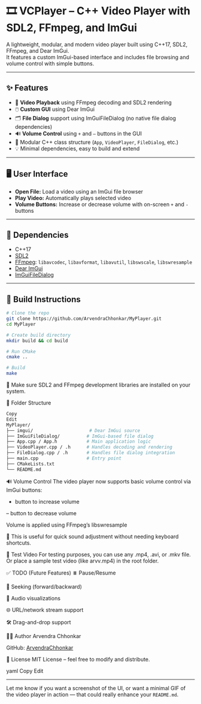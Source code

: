 # 🎞️ VCPlayer – C++ Video Player with SDL2, FFmpeg, and ImGui

A lightweight, modular, and modern video player built using C++17, SDL2, FFmpeg, and Dear ImGui.  
It features a custom ImGui-based interface and includes file browsing and volume control with simple buttons.

---

## ✨ Features

- 📼 **Video Playback** using FFmpeg decoding and SDL2 rendering
- 🖱️ **Custom GUI** using Dear ImGui
- 🗂️ **File Dialog** support using ImGuiFileDialog (no native file dialog dependencies)
- 🔊 **Volume Control** using `+` and `–` buttons in the GUI
- 🧩 Modular C++ class structure (`App`, `VideoPlayer`, `FileDialog`, etc.)
- 💡 Minimal dependencies, easy to build and extend

---

## 🖥️ User Interface

- **Open File:** Load a video using an ImGui file browser
- **Play Video:** Automatically plays selected video
- **Volume Buttons:** Increase or decrease volume with on-screen `+` and `-` buttons

---

## 🔧 Dependencies

- C++17
- [SDL2](https://libsdl.org)
- [FFmpeg](https://ffmpeg.org): `libavcodec`, `libavformat`, `libavutil`, `libswscale`, `libswresample`
- [Dear ImGui](https://github.com/ocornut/imgui)
- [ImGuiFileDialog](https://github.com/aiekick/ImGuiFileDialog)

---

## 🚀 Build Instructions

```bash
# Clone the repo
git clone https://github.com/ArvendraChhonkar/MyPlayer.git
cd MyPlayer

# Create build directory
mkdir build && cd build

# Run CMake
cmake ..

# Build
make
```

🔧 Make sure SDL2 and FFmpeg development libraries are installed on your system.

📁 Folder Structure
```bash
Copy
Edit
MyPlayer/
├── imgui/                     # Dear ImGui source
├── ImGuiFileDialog/          # ImGui-based file dialog
├── App.cpp / App.h           # Main application logic
├── VideoPlayer.cpp / .h      # Handles decoding and rendering
├── FileDialog.cpp / .h       # Handles file dialog integration
├── main.cpp                  # Entry point
├── CMakeLists.txt
└── README.md
```
🔊 Volume Control
The video player now supports basic volume control via ImGui buttons:

+ button to increase volume

– button to decrease volume

Volume is applied using FFmpeg’s libswresample

📢 This is useful for quick sound adjustment without needing keyboard shortcuts.

🧪 Test Video
For testing purposes, you can use any .mp4, .avi, or .mkv file.
Or place a sample test video (like arvv.mp4) in the root folder.

✅ TODO (Future Features)
⏸️ Pause/Resume

🔁 Seeking (forward/backward)

🎵 Audio visualizations

🌐 URL/network stream support

🛠 Drag-and-drop support

🧑‍💻 Author
Arvendra Chhonkar

GitHub: [ArvendraChhonkar](https://github.com/ArvendraChhonkar)

📜 License
MIT License – feel free to modify and distribute.

yaml
Copy
Edit

---

Let me know if you want a screenshot of the UI, or want a minimal GIF of the video player in action — that could really enhance your `README.md`.
